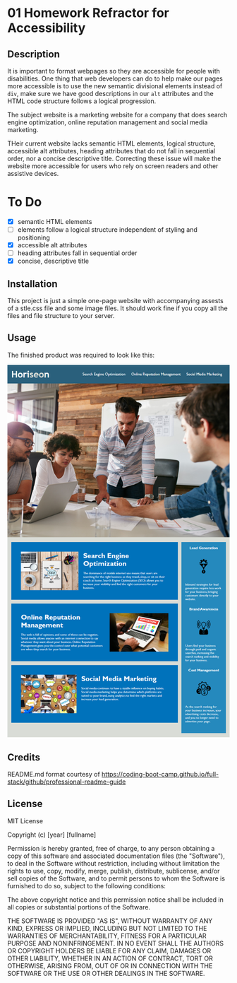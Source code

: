 # 01 Homework Refractor for Accessibility
## Description
It is important to format webpages so they are accessible for people with disabilities.  One thing that web developers can do to help make our pages more accessible is to use the new semantic divisional elements instead of `div`, make sure we have good descriptions in our `alt` attributes and the HTML code structure follows a logical progression.

The subject website is a marketing website for a company that does search engine optimization, online reputation management and social media marketing.

THeir current website lacks semantic HTML elements, logical structure, accessible alt attributes, heading attributes that do not fall in sequential order, nor a concise descriptive title.  Correcting these issue will make the website more accessible for users who rely on screen readers and other assistive devices.

# To Do
- [x] semantic HTML elements
- [ ] elements follow a logical structure independent of styling and positioning
- [x] accessible alt attributes
- [ ] heading attributes fall in sequential order
- [x] concise, descriptive title

## Installation
This project is just a simple one-page website with accompanying assests of a stle.css file and some image files.  It should work fine if you copy all the files and file structure to your server.

## Usage
The finished product was required to look like this:

![Screen shot of finished webpage showing the header with menu items "Search Engine Optimization", "Online Reputation Manaement", and "Social Media Marketing".  The page also has a photo of four people in a marketing meeting as well as descriptions of the various services they offer.](assets/images/screenshot.png)

## Credits
README.md format courtesy of https://coding-boot-camp.github.io/full-stack/github/professional-readme-guide

## License
MIT License

Copyright (c) [year] [fullname]

Permission is hereby granted, free of charge, to any person obtaining a copy
of this software and associated documentation files (the "Software"), to deal
in the Software without restriction, including without limitation the rights
to use, copy, modify, merge, publish, distribute, sublicense, and/or sell
copies of the Software, and to permit persons to whom the Software is
furnished to do so, subject to the following conditions:

The above copyright notice and this permission notice shall be included in all
copies or substantial portions of the Software.

THE SOFTWARE IS PROVIDED "AS IS", WITHOUT WARRANTY OF ANY KIND, EXPRESS OR
IMPLIED, INCLUDING BUT NOT LIMITED TO THE WARRANTIES OF MERCHANTABILITY,
FITNESS FOR A PARTICULAR PURPOSE AND NONINFRINGEMENT. IN NO EVENT SHALL THE
AUTHORS OR COPYRIGHT HOLDERS BE LIABLE FOR ANY CLAIM, DAMAGES OR OTHER
LIABILITY, WHETHER IN AN ACTION OF CONTRACT, TORT OR OTHERWISE, ARISING FROM,
OUT OF OR IN CONNECTION WITH THE SOFTWARE OR THE USE OR OTHER DEALINGS IN THE
SOFTWARE.
